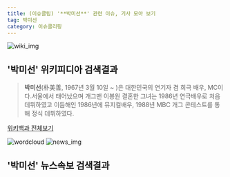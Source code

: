 ```yaml
---
title: (이슈클립) '**박미선**' 관련 이슈, 기사 모아 보기
tag: 박미선
category: 이슈클리핑
---
```

![wiki_img](https://user-images.githubusercontent.com/42597476/44503234-41136a80-a6d0-11e8-9071-6fc6418eafe4.png)
## **'**박미선**'** 위키피디아 검색결과
>**박미선**(朴美善, 1967년 3월 10일 ~ )은 대한민국의 연기자 겸 희극 배우, MC이다.서울에서 태어났으며 개그맨 이봉원 결혼한 그녀는 1986년 연극배우로 처음 데뷔하였고 이듬해인 1986년에 뮤지컬배우, 1988년 MBC 개그 콘테스트를 통해 정식 데뷔하였다.

<a href="https://ko.wikipedia.org/wiki/박미선" target="_blank">위키백과 전체보기</a>

![wordcloud](https://s3.ap-northeast-2.amazonaws.com/lyrics101-wordcloud/2018-09-20-1537417515.png)
![news_img](https://user-images.githubusercontent.com/42597476/44507050-1206f400-a6e4-11e8-8d98-7ffbfebb353f.png)
## **'**박미선**'** 뉴스속보 검색결과

